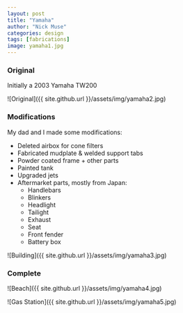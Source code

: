 ```yaml
---
layout: post
title: "Yamaha"
author: "Nick Muse"
categories: design
tags: [fabrications]
image: yamaha1.jpg
---
```


### Original
Initially a 2003 Yamaha TW200

![Original]({{ site.github.url }}/assets/img/yamaha2.jpg)

### Modifications
My dad and I made some modifications:

- Deleted airbox for cone filters
- Fabricated mudplate & welded support tabs
- Powder coated frame + other parts
- Painted tank
- Upgraded jets
- Aftermarket parts, mostly from Japan:
 	- Handlebars
	- Blinkers
	- Headlight
	- Tailight
	- Exhaust
	- Seat
	- Front fender
	- Battery box

![Building]({{ site.github.url }}/assets/img/yamaha3.jpg)

### Complete

![Beach]({{ site.github.url }}/assets/img/yamaha4.jpg)

![Gas Station]({{ site.github.url }}/assets/img/yamaha5.jpg)
